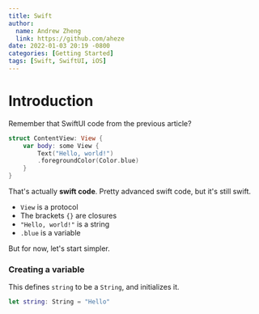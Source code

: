 ```yaml
---
title: Swift
author:
  name: Andrew Zheng
  link: https://github.com/aheze
date: 2022-01-03 20:19 -0800
categories: [Getting Started]
tags: [Swift, SwiftUI, iOS]
---
```


# Introduction

Remember that SwiftUI code from the previous article?

```swift
struct ContentView: View {
    var body: some View {
        Text("Hello, world!")
        .foregroundColor(Color.blue)
    }
}
```

That's actually **swift code**. Pretty advanced swift code, but it's still swift. 

- `View` is a protocol
- The brackets `{}` are closures
- `"Hello, world!"` is a string
- `.blue` is a variable

But for now, let's start simpler.

### Creating a variable
This defines `string` to be a `String`, and initializes it.

```swift
let string: String = "Hello"
```
